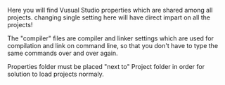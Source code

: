 Here you will find Vusual Studio properties which are shared among all projects.
changing single setting here will have direct impart on all the projects!

The "compiler" files are compiler and linker settings which are used
for compilation and link on command line, so that you don't have to type the same commands over and over again.

Properties folder must be placed "next to" Project folder in order for solution
to load projects normaly.
